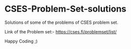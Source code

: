 # CSES-Problem-Set-solutions
Solutions of some of the problems of CSES problem set.

Link of the Problem set:- 
https://cses.fi/problemset/list/

Happy Coding ;)
